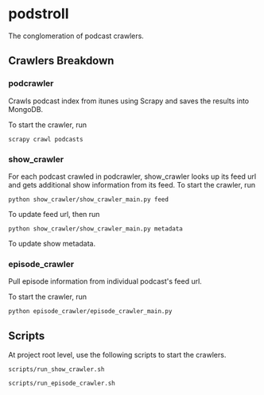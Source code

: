 # podstroll
The conglomeration of podcast crawlers.

## Crawlers Breakdown

### podcrawler
Crawls podcast index from itunes using Scrapy and saves the results into MongoDB.

To start the crawler, run

```
scrapy crawl podcasts
```

### show_crawler
For each podcast crawled in podcrawler, show_crawler looks up its feed url and gets additional show information from its feed.
To start the crawler, run

```
python show_crawler/show_crawler_main.py feed
```

To update feed url, then run

```
python show_crawler/show_crawler_main.py metadata
```
To update show metadata.

### episode_crawler
Pull episode information from individual podcast's feed url.

To start the crawler, run

```
python episode_crawler/episode_crawler_main.py
```

## Scripts
At project root level, use the following scripts to start the crawlers.

```
scripts/run_show_crawler.sh
```

```
scripts/run_episode_crawler.sh
```
